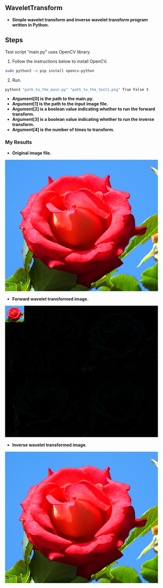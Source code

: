## WaveletTransform
- **Simple wavelet transform and inverse wavelet transform program written in Python.**

## Steps

Test script "main.py" uses OpenCV library.

1. Follow the instructions below to install OpenCV.
```bash
sudo python3 -m pip install opencv-python
```
2. Run.
```bash
python3 "path_to_the_main.py" "path_to_the_test1.png" True False 3
```
- **Argument[0] is the path to the main.py.**
- **Argument[1] is the path to the input image file.**
- **Argument[2] is a boolean value indicating whether to run the forward transform.**
- **Argument[3] is a boolean value indicating whether to run the inverse transform.**
- **Argument[4] is the number of times to transform.**

### My Results
- **Original image file.**
<div align="center">
	<img src="https://raw.githubusercontent.com/ImpactCrater/WaveletTransform/master/images/test1.png"/>
</div>
</a>

- **Forward wavelet transformed image.**
<div align="center">
	<img src="https://raw.githubusercontent.com/ImpactCrater/WaveletTransform/master/images/testResultForward.png"/>
</div>
</a>

- **Inverse wavelet transformed image.**
<div align="center">
	<img src="https://raw.githubusercontent.com/ImpactCrater/WaveletTransform/master/images/testResultInverse.png"/>
</div>
</a>
